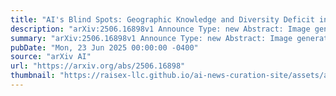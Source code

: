 ```yaml
---
title: "AI's Blind Spots: Geographic Knowledge and Diversity Deficit in Generated Urban Scenario"
description: "arXiv:2506.16898v1 Announce Type: new Abstract: Image generation models are revolutionizing many domains, and urban analysis and design is no exception. While such models are widely adopted, there is a limited literature exploring their geographic knowledge, along with the biases they embed. In this work, we generated 150 synthetic images for each state in the USA and related capitals using FLUX 1 and Stable Diffusion 3.5, two state-of-the-art models for image generation. We embed each image using DINO-v2 ViT-S/14 and the Fr'echet Inception Distances to measure the similarity between the generated images. We found that while these models have implicitly learned aspects of USA geography, if we prompt the models to generate an image for 'United States' instead of specific cities or states, the models exhibit a strong representative bias toward metropolis-like areas, excluding rural states and smaller cities. {color{black} In addition, we found that models systematically exhibit some entity-disambiguation issues with European-sounding names like Frankfort or Devon."
summary: "arXiv:2506.16898v1 Announce Type: new Abstract: Image generation models are revolutionizing many domains, and urban analysis and design is no exception. While such models are widely adopted, there is a limited literature exploring their geographic knowledge, along with the biases they embed. In this work, we generated 150 synthetic images for each state in the USA and related capitals using FLUX 1 and Stable Diffusion 3.5, two state-of-the-art models for image generation. We embed each image using DINO-v2 ViT-S/14 and the Fr'echet Inception Distances to measure the similarity between the generated images. We found that while these models have implicitly learned aspects of USA geography, if we prompt the models to generate an image for 'United States' instead of specific cities or states, the models exhibit a strong representative bias toward metropolis-like areas, excluding rural states and smaller cities. {color{black} In addition, we found that models systematically exhibit some entity-disambiguation issues with European-sounding names like Frankfort or Devon."
pubDate: "Mon, 23 Jun 2025 00:00:00 -0400"
source: "arXiv AI"
url: "https://arxiv.org/abs/2506.16898"
thumbnail: "https://raisex-llc.github.io/ai-news-curation-site/assets/arxiv.png"
---
```


